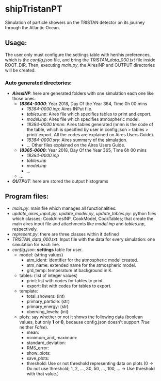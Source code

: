 # shipTristanPT
 Simulation of particle showers on the TRISTAN detector on its journey 
 through the Atlantic Ocean.
 
## Usage:
The user only must configure the settings table with her/his preferences, 
which is the *config.json* file, and bring the *TRISTAN_data_000.txt* file 
inside ROOT_DIR. Then, executing *main.py*, the AiresINP and OUTPUT directories 
will be created.

### Auto generated directories:
- ***AiresINP***: here are generated folders with one simulation 
each one like those ones:
    + ***18364-0000***: Year 2018, Day Of the Year 364, Time 0h 00 mins
        * *18364-0000.inp*: Aires INPut file.
        * *tables.inp*: Aires file which specifies tables to print and export.
        * *model.inp*: Aires file which specifies atmospheric model.
        * *18364-0000.tnnnn*: Aires tables generated (nnnn is the code of the 
        table, which is specified by user in config.json > tables > print/ export.
        All the codes are explained on Aires Users Guide).
        * *18364-0000.sry*: Aires summary of the simulation.
        * ... Other files explained on the Aires Users Guide.
    + ***18365-0600***: Year 2018, Day Of the Year 365, Time 6h 00 mins
        * *18364-0000.inp*
        * *tables.inp*
        * *model.inp*
        * *...*
    + ***...***
- ***OUTPUT***: here are stored the output histograms

## Program files:
- *main.py*: main file which manages all functionalities.
- *update_aires_input.py*, *update_model.py*, *update_tables.py*: 
python files which classes; CookAiresINP, CookModel, CookTables; 
that create the main aires input file and attachments like 
*model.inp* and *tables.inp*, respectively.
- *represent.py*: there are three classes within it defined
- *TRISTAN_data_000.txt*: Input file with the data for every simulation: one
simulation for each line.
- *config.json*: **settings** table for user.
    + model: (string values)
        * atm_ident: identifier for the atmospheric model created.
        * atm_name: extended name for the atmospheric model.
        * grd_temp: temperature at background in K.
    + tables: (list of integer values)
        * print: list with codes for tables to print.
        * export: list with codes for tables to export.
    + template:
        * total_showers: (int)
        * primary_particle: (str)
        * primary_energy: (str)
        * oberving_levels: (int)
    + plots: say whether or not it shows the following data (boolean 
    values, but only **1** or **0**, because config.json doesn't support 
    *True* neither *False*).
        * mean:
        * minimum_and_maximum:
        * standard_deviation:
        * RMS_error:
        * show_plots:
        * save_plots:
        * threshold: Use or not threshold representing data on plots
         (0 -> Do not use threshold; 1, 2, ..., 30, 50, ..., 100, ... 
         -> Use threshold with that value.)
